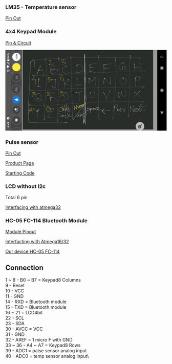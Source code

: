 ### LM35 - Temperature sensor
[Pin Out](https://www.electronicwings.com/sensors-modules/lm35-temperature-sensor)

### 4x4 Keypad Module
[Pin & Circuit](https://components101.com/misc/4x4-keypad-module-pinout-configuration-features-datasheet)

![Keys](Literature/keypad.png)

### Pulse sensor
[Pin Out](https://components101.com/sensors/pulse-sensor)

[Product Page](https://www.sparkfun.com/products/11574)

[Starting Code](https://github.com/WorldFamousElectronics/PulseSensorStarterProject)

### LCD without I2c 
Total 6 pin

[Interfacing with atmega32](https://electrosome.com/interfacing-lcd-atmega32-microcontroller-atmel-studio/)

### HC-05 FC-114 Bluetooth Module
[Module Pinout](https://www.electronicwings.com/sensors-modules/bluetooth-module-hc-05-)

[Interfacting with Atmega16/32](https://www.electronicwings.com/avr-atmega/hc-05-bluetooth-module-interfacing-with-atmega1632)

[Our device HC-05 FC-114](https://forum.arduino.cc/t/bluetooth-module-hc-05-with-a-button-and-en-pin-help/321715)

## Connection
1 ~ 8 - B0 ~ B7 = Keypad8 Columns \
9 - Reset\
10 - VCC\
11 - GND\
14 - RXD = Bluetooth module\
15 - TXD = Bluetooth module\
16 ~ 21 = LCD4bit \
22 - SCL\
23 - SDA\
30 - AVCC = VCC\
31 - GND\
32 - AREF = 1 micro F with GND\
33 ~ 36 - A4 ~ A7 = Keypad8 Rows\
39 - ADC1 = palse sensor analog input\
40 - ADC0 = temp sensor analog input\
